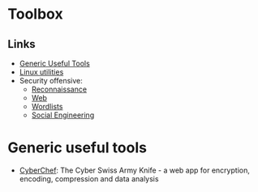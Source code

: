 # Toolbox

## Links

- [Generic Useful Tools](https://github.com/MrTriad/Toolbox/#generic-useful-tools)
- [Linux utilities](https://github.com/MrTriad/Toolbox/Linux#linux-utilities)
- Security offensive:
	- [Reconnaissance](https://github.com/MrTriad/Toolbox/Reconnaissance#reconnaissance-footprinting)
	- [Web](https://github.com/MrTriad/Toolbox/Web#web)
	- [Wordlists](https://github.com/MrTriad/Toolbox/Wordlists#wordlists)
	- [Social Engineering](https://github.com/MrTriad/Toolbox/Social_Engineering#social-engineering)

# Generic useful tools

- [CyberChef](https://gchq.github.io/CyberChef/): The Cyber Swiss Army Knife - a web app for encryption, encoding, compression and data analysis 
